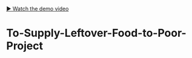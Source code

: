 [▶ Watch the demo video](https://drive.google.com/file/d/1vFCcZou9W_CFbdtjCPcICzem8gxXmoy_/view?usp=drivesdk)
# To-Supply-Leftover-Food-to-Poor-Project
